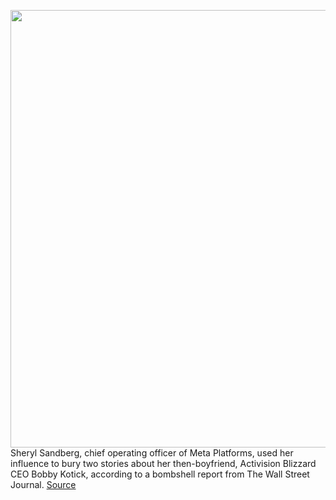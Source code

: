 <img src='https://cdn.vox-cdn.com/thumbor/h69ZSOv7dqpv3sOW8b37WtxK480=/0x0:7001x4793/1200x800/filters:focal(1386x1406:2506x2526)/cdn.vox-cdn.com/uploads/chorus_image/image/70776475/1327685591.0.jpg' width='700px' /><br/>
Sheryl Sandberg, chief operating officer of Meta Platforms, used her influence to bury two stories about her then-boyfriend, Activision Blizzard CEO Bobby Kotick, according to a bombshell report from The Wall Street Journal.
<a href='https://www.theverge.com/2022/4/21/23035547/meta-sheryl-sandberg-bobby-kotick-daily-mail-reporting'> Source <a/>